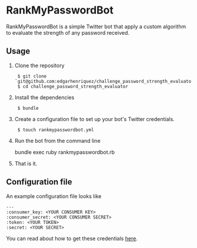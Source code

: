 # RankMyPasswordBot

RankMyPasswordBot is a simple Twitter bot that apply a custom algorithm to evaluate the strength of any password received.

## Usage

1. Clone the repository

        $ git clone `git@github.com:edgarhenriquez/challenge_password_strength_evaluator.git`
        $ cd challenge_password_strength_evaluator

2. Install the dependencies

        $ bundle

3. Create a configuration file to set up your bot's Twitter credentials.

        $ touch rankmypasswordbot.yml

3. Run the bot from the command line

    bundle exec ruby rankmypasswordbot.rb

4. That is it.

## Configuration file

An example configuration file looks like

    ---
    :consumer_key: <YOUR CONSUMER KEY>
    :consumer_secret: <YOUR CONSUMER SECRET>
    :token: <YOUR TOKEN>
    :secret: <YOUR SECRET>

You can read about how to get these credentials [here](http://muffinista.github.io/chatterbot/configuration.html).
